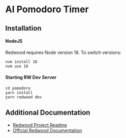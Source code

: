 # AI Pomodoro Timer

## Installation
#### NodeJS
Redwood requires Node version 18.
To switch versions:
  ```
  nvm install 18
  nvm use 18
  ```

#### Starting RW Dev Server
```
cd pomodoro
yarn install
yarn redwood dev
```

## Additional Documentation
- [Redwood Project Readme](https://github.com/ebhechmer/AIPomodoroTimer/blob/dev/pomodoro/README.md)
- [Official Redwood Documentation](https://redwoodjs.com/docs/introduction)

